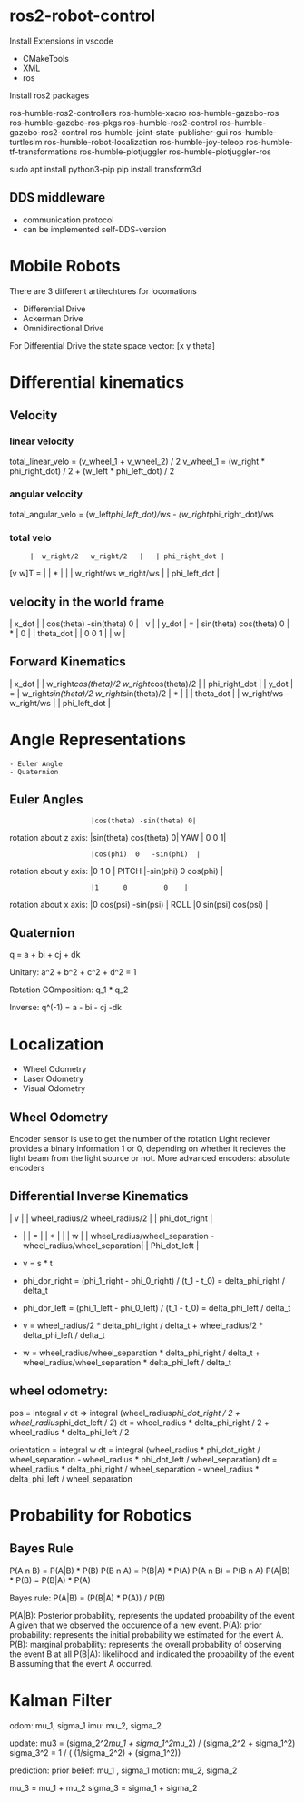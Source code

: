 # ros2-robot-control

Install Extensions in vscode
- CMakeTools
- XML
- ros

Install ros2 packages

ros-humble-ros2-controllers
ros-humble-xacro
ros-humble-gazebo-ros
ros-humble-gazebo-ros-pkgs
ros-humble-ros2-control
ros-humble-gazebo-ros2-control
ros-humble-joint-state-publisher-gui
ros-humble-turtlesim
ros-humble-robot-localization
ros-humble-joy-teleop
ros-humble-tf-transformations
ros-humble-plotjuggler
ros-humble-plotjuggler-ros

sudo apt install python3-pip
pip install transform3d

DDS middleware
--------------
* communication protocol
* can be implemented self-DDS-version

# Mobile Robots
There are 3 different artitechtures for locomations
- Differential Drive
- Ackerman Drive
- Omnidirectional Drive

For Differential Drive the state space vector:
[x y theta]

# Differential kinematics
## Velocity

### linear velocity
total_linear_velo = (v_wheel_1 + v_wheel_2) / 2
v_wheel_1 = (w_right * phi_right_dot) / 2 + (w_left * phi_left_dot) / 2

### angular velocity
total_angular_velo = (w_left*phi_left_dot)/ws - (w_right*phi_right_dot)/ws

### total velo

         |  w_right/2   w_right/2   |   | phi_right_dot |
[v w]T = |                          | * |               | 
         |  w_right/ws  w_right/ws  |   | phi_left_dot  |

## velocity in the world frame

|   x_dot   |   | cos(theta) -sin(theta)  0 |    | v |
|   y_dot   | = | sin(theta)  cos(theta)  0 |  * | 0 | 
| theta_dot |   |    0         0          1 |    | w |

## Forward Kinematics 
|   x_dot   |   | w_right*cos(theta)/2  w_right*cos(theta)/2 |    | phi_right_dot |
|   y_dot   | = | w_right*sin(theta)/2  w_right*sin(theta)/2 |  * |               | 
| theta_dot |   |      w_right/ws            -w_right/ws     |    | phi_left_dot  |

# Angle Representations
    - Euler Angle
    - Quaternion

## Euler Angles
                        |cos(theta) -sin(theta) 0|
rotation about z axis:  |sin(theta) cos(theta)  0|   YAW
                        |     0          0      1|


                        |cos(phi)  0   -sin(phi)  |
rotation about y axis:  |0         1      0       |  PITCH
                        |-sin(phi) 0    cos(phi)  |


                        |1      0         0    |
rotation about x axis:  |0  cos(psi) -sin(psi) |     ROLL
                        |0  sin(psi)  cos(psi) |


## Quaternion

q = a + bi + cj + dk

Unitary: a^2 + b^2 + c^2 + d^2 = 1

Rotation COmposition: q_1 * q_2

Inverse: q^(-1) = a - bi - cj -dk

# Localization

- Wheel Odometry
- Laser Odometry
- Visual Odometry

## Wheel Odometry

Encoder sensor is use to get the number of the rotation
Light reciever provides a binary information 1 or 0, depending on whether it recieves the light beam from the light source or not.
More advanced encoders: absolute encoders

## Differential Inverse Kinematics

  | v |    | wheel_radius/2                              wheel_radius/2    |   | phi_dot_right  |
* |   | =  |                                                               | * |                |
  | w |    | wheel_radius/wheel_separation   -wheel_radius/wheel_separation|   | Phi_dot_left   |

* v = s * t

* phi_dor_right = (phi_1_right - phi_0_right) / (t_1 - t_0) = delta_phi_right / delta_t 
* phi_dor_left = (phi_1_left - phi_0_left) / (t_1 - t_0)  = delta_phi_left / delta_t
* v = wheel_radius/2 * delta_phi_right / delta_t + wheel_radius/2 * delta_phi_left / delta_t
* w = wheel_radius/wheel_separation * delta_phi_right / delta_t + wheel_radius/wheel_separation * delta_phi_left / delta_t

wheel odometry:
---------------

pos = integral v dt => integral (wheel_radius*phi_dot_right / 2 + wheel_radius*phi_dot_left / 2) dt 
                       = wheel_radius * delta_phi_right / 2 + wheel_radius * delta_phi_left / 2

orientation = integral w dt = integral (wheel_radius * phi_dot_right / wheel_separation - wheel_radius * phi_dot_left / wheel_separation) dt
            = wheel_radius * delta_phi_right / wheel_separation - wheel_radius * delta_phi_left / wheel_separation

# Probability for Robotics

## Bayes Rule

P(A n B) = P(A|B) * P(B)  P(B n A) = P(B|A) * P(A)
P(A n B) = P(B n A)
P(A|B) * P(B) = P(B|A) * P(A)

Bayes rule: P(A|B) = (P(B|A) * P(A)) / P(B)

P(A|B): Posterior probability, represents the updated probability of the event A given that we observed the occurence of a new event.
P(A): prior probability: represents the initial probability we estimated for the event A.
P(B): marginal probability: represents the overall probability of observing the event B at all
P(B|A): likelihood and indicated the probability of the event B assuming that the event A occurred.

# Kalman Filter
odom: mu_1, sigma_1
imu:  mu_2, sigma_2

update: 
mu3 = (sigma_2^2*mu_1 + sigma_1^2*mu_2) / (sigma_2^2 + sigma_1^2)
sigma_3^2 = 1 / ( (1/sigma_2^2) + (sigma_1^2)) 

prediction:
prior belief: mu_1 , sigma_1
motion: mu_2, sigma_2

mu_3 = mu_1 + mu_2
sigma_3 = sigma_1 + sigma_2
